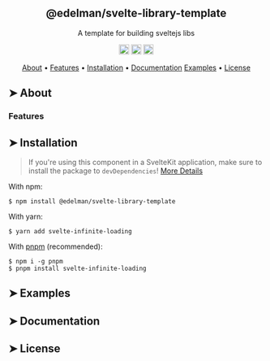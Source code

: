 <!-- ⚠️ This README has been generated from the file(s) "blueprint.md" ⚠️--><div id="top"></div>

<div align="center">
    <h2>@edelman/svelte-library-template</h2>
    <p>A template for building sveltejs libs</p>
    <p align="center"><p align="center">
		<a href="https://npmjs.com/package/{{ id:npm }}"><img alt="NPM VERSION" src="https://img.shields.io/npm/v/{{ id:npm }}?style=for-the-badge" height="20"/></a>
<a href="https://npmjs.com/package/{{ id:npm }}"><img alt="NPM DOWNLOADS" src="https://img.shields.io/npm/dt/{{ id:npm }}?style=for-the-badge" height="20"/></a>
<a href="https://npmjs.com/package/{{ id:npm }}"><img alt="DEPENDENCIES" src="https://img.shields.io/librariesio/release/npm/@edelman/svelte-library-template?style=for-the-badge" height="20"/></a>
	</p>
</p>
    <p align="center">
  <a href="#about">About</a> •
  <a href="#features">Features</a> •
  <a href="#installation">Installation</a> •
  <a href="#documentation">Documentation</a>
  <a href="#examples--demo">Examples</a> •
  <a href="#license">License</a>
</p>

</div>


[](#about)

## ➤ About

### Features


[](#installation)

## ➤ Installation

> If you're using this component in a SvelteKit application, make sure to install the package to `devDependencies`!
> [More Details]()

With npm:

```shell
$ npm install @edelman/svelte-library-template
```

With yarn:

```shell
$ yarn add svelte-infinite-loading
```

With [pnpm](https://pnpm.js.org/) (recommended):

```shell
$ npm i -g pnpm
$ pnpm install svelte-infinite-loading
```


[](#examples)

## ➤ Examples


[](#documentation)

## ➤ Documentation


[](#license)

## ➤ License
